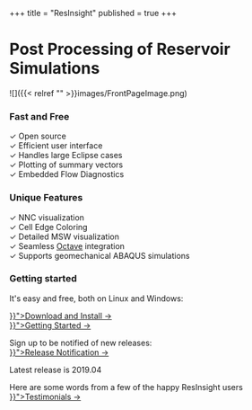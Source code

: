 +++
title = "ResInsight"
published = true
+++
<title>ResInsight • 3D viewer and post processing of reservoir models</title>

# Post Processing of Reservoir Simulations

![]({{< relref "" >}}images/FrontPageImage.png)

<!--
<section class="intro">
  <div class="grid">
    <div class="unit whole center-on-mobiles">
      <p class="first">Post Processing of Reservoir Simulations</p>
    </div>
    <div class="post-content">
	  <img src="{{< relref "" >}}images/FrontPageImage.png" alt="Reservoir" />
    </div>
  </div>
</section> -->
<section class="features">
  <div class="grid">
    <div class="unit one-third">
      <h3>Fast and Free</h3>
      <p>
        &#x2713; Open source<br>
        &#x2713; Efficient user interface<br>
	&#x2713; Handles large Eclipse cases<br>
        &#x2713; Plotting of summary vectors<br>
	&#x2713; Embedded Flow Diagnostics<br>
      </p>
    </div>
    <div class="unit one-third">
      <h3>Unique Features</h3>
      <p>
        &#x2713; NNC visualization<br>
        &#x2713; Cell Edge Coloring<br>
        &#x2713; Detailed MSW visualization<br>
        &#x2713; Seamless <a href="http://www.gnu.org/software/octave/"> Octave</a> integration<br>
        &#x2713; Supports geomechanical ABAQUS simulations<br>
      </p>
    </div>
    <div class="unit one-third">
      <h3>Getting started</h3>
      <p>
        It's easy and free, both on Linux and Windows:
      </p>
      <a href="{{< ref "getting-started/Download-and-Install/" >}}">Download and Install &rarr;</a><br>
      <a href="{{< ref "getting-started" >}}">Getting Started &rarr;</a>
      <p>Sign up to be notified of new releases:
        <br>
        <a href="{{< relref "releasenotification" >}}">Release Notification &rarr;</a>
      </p>
       Latest release is 2019.04
      </div>
    <div class="clear"></div>
  </div>

  <div class="grid">
    <div class="unit whole center-on-mobiles">
      <p>Here are some words from a few of the happy ResInsight users <a href="{{< relref "testimonials" >}}">Testimonials &rarr;</a> </p>
    </div>
  </div>
</section>
